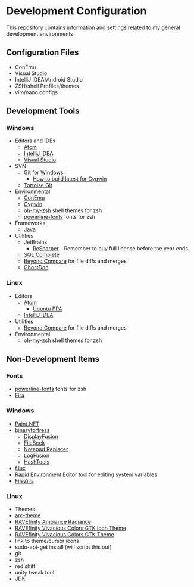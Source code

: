 # Development Configuration
This repository contains information and settings related to my general development environments

## Configuration Files
* ConEmu
* Visual Studio
* IntelliJ IDEA/Android Studio
* ZSH/shell Profiles/themes
* vim/nano configs

## Development Tools

### Windows
* Editors and IDEs
  * [Atom](https://atom.io/)
  * [IntelliJ IDEA](https://www.jetbrains.com/idea/)
  * [Visual Studio](https://www.visualstudio.com/downloads/)
* SVN
  * [Git for Windows](https://git-scm.com/download/win)
    * [How to build latest for Cygwin](http://stackoverflow.com/questions/14330050/how-to-get-git-1-8-in-cygwin)
  * [Tortoise Git](https://tortoisegit.org/download/)
* Environmental
  * [ConEmu](http://conemu.github.io/)
  * [Cygwin](https://www.cygwin.com/)
  * [oh-my-zsh](https://github.com/robbyrussell/oh-my-zsh) shell themes for zsh
  * [powerline-fonts](https://github.com/powerline/fonts) fonts for zsh
* Frameworks
  * [Java](http://www.oracle.com/technetwork/java/javase/downloads/index.html)
* Utilities
  * JetBrains
    * [ReSharper](https://confluence.jetbrains.com/display/ReSharper/ReSharper+Early+Access+Program) - Remember to buy full license before the year ends
  * [SQL Complete](https://secure.devart.com/Default.aspx)
  * [Beyond Compare](http://www.scootersoftware.com/index.php) for file diffs and merges
  * [GhostDoc](http://submain.com/products/ghostdoc.aspx)

### Linux
* Editors
  * [Atom](https://atom.io/)
    * [Ubuntu PPA](https://launchpad.net/~webupd8team/+archive/ubuntu/atom)
  * [IntelliJ IDEA](https://www.jetbrains.com/idea/)
* Utilities
  * [Beyond Compare](http://www.scootersoftware.com/index.php) for file diffs and merges
* Environmental
  * [oh-my-zsh](https://github.com/robbyrussell/oh-my-zsh) shell themes for zsh

## Non-Development Items

### Fonts
* [powerline-fonts](https://github.com/powerline/fonts) fonts for zsh
* [Fira](https://github.com/mozilla/Fira)

### Windows
* [Paint.NET](http://www.getpaint.net/index.html)
* [binaryfortress](https://www.binaryfortress.com/)
  * [DisplayFusion](https://www.displayfusion.com/)
  * [FileSeek](https://www.fileseek.ca/)
  * [Notepad Replacer](https://www.binaryfortress.com/NotepadReplacer/)
  * [LogFusion](https://www.logfusion.ca/)
  * [HashTools](https://www.binaryfortress.com/HashTools/)
* [f.lux](https://justgetflux.com/)
* [Rapid Environment Editor](http://www.rapidee.com/en/about) tool for editing system variables
* [FileZilla](https://filezilla-project.org/download.php?type=client)

### Linux
* Themes
 * [arc-theme](https://github.com/horst3180/arc-theme)
 * [RAVEfinity Ambiance Radiance](http://www.ravefinity.com/p/download-ambiance-radiance-flat-colors.html)
 * [RAVEfinity Vivacious Colors GTK Icon Theme](http://www.ravefinity.com/p/vivacious-colors-gtk-icon-theme.html)
 * [RAVEfinity Vivacious Colors GTK Theme](http://www.ravefinity.com/p/vivacious-colors-gtk-theme.html)
 * link to theme/cursor icons
* sudo-apt-get install (will script this out)
 * git
 * zsh
 * red shift
 * unity tweak tool
 * JDK
